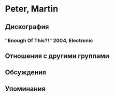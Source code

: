 # Peter, Martin



## Дискография

### "Enough Of This?!" 2004, Electronic




## Отношения с другими группами


## Обсуждения


## Упоминания


